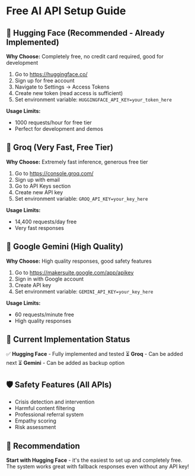 # Free AI API Setup Guide

## 🤗 Hugging Face (Recommended - Already Implemented)

**Why Choose:** Completely free, no credit card required, good for development

1. Go to https://huggingface.co/
2. Sign up for free account
3. Navigate to Settings → Access Tokens
4. Create new token (read access is sufficient)
5. Set environment variable: `HUGGINGFACE_API_KEY=your_token_here`

**Usage Limits:** 
- 1000 requests/hour for free tier
- Perfect for development and demos

## 🚀 Groq (Very Fast, Free Tier)

**Why Choose:** Extremely fast inference, generous free tier

1. Go to https://console.groq.com/
2. Sign up with email
3. Go to API Keys section
4. Create new API key
5. Set environment variable: `GROQ_API_KEY=your_key_here`

**Usage Limits:**
- 14,400 requests/day free
- Very fast responses

## 🧠 Google Gemini (High Quality)

**Why Choose:** High quality responses, good safety features

1. Go to https://makersuite.google.com/app/apikey
2. Sign in with Google account
3. Create API key
4. Set environment variable: `GEMINI_API_KEY=your_key_here`

**Usage Limits:**
- 60 requests/minute free
- High quality responses

## 🔄 Current Implementation Status

✅ **Hugging Face** - Fully implemented and tested
⏳ **Groq** - Can be added next
⏳ **Gemini** - Can be added as backup option

## 🛡️ Safety Features (All APIs)

- Crisis detection and intervention
- Harmful content filtering  
- Professional referral system
- Empathy scoring
- Risk assessment

## 🎯 Recommendation

**Start with Hugging Face** - it's the easiest to set up and completely free. The system works great with fallback responses even without any API key!